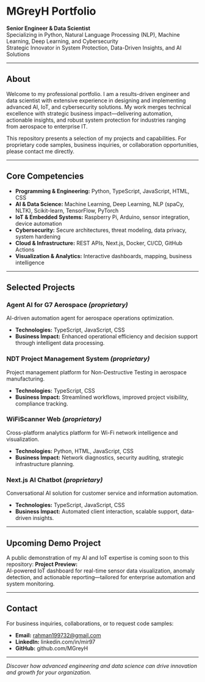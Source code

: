 # MGreyH Portfolio

**Senior Engineer & Data Scientist**  
Specializing in Python, Natural Language Processing (NLP), Machine Learning, Deep Learning, and Cybersecurity  
Strategic Innovator in System Protection, Data-Driven Insights, and AI Solutions

---

## About

Welcome to my professional portfolio. I am a results-driven engineer and data scientist with extensive experience in designing and implementing advanced AI, IoT, and cybersecurity solutions. My work merges technical excellence with strategic business impact—delivering automation, actionable insights, and robust system protection for industries ranging from aerospace to enterprise IT.

This repository presents a selection of my projects and capabilities. For proprietary code samples, business inquiries, or collaboration opportunities, please contact me directly.

---

## Core Competencies

- **Programming & Engineering:** Python, TypeScript, JavaScript, HTML, CSS
- **AI & Data Science:** Machine Learning, Deep Learning, NLP (spaCy, NLTK), Scikit-learn, TensorFlow, PyTorch
- **IoT & Embedded Systems:** Raspberry Pi, Arduino, sensor integration, device automation
- **Cybersecurity:** Secure architectures, threat modeling, data privacy, system hardening
- **Cloud & Infrastructure:** REST APIs, Next.js, Docker, CI/CD, GitHub Actions
- **Visualization & Analytics:** Interactive dashboards, mapping, business intelligence

---

## Selected Projects

### Agent AI for G7 Aerospace *(proprietary)*
AI-driven automation agent for aerospace operations optimization.
- **Technologies:** TypeScript, JavaScript, CSS
- **Business Impact:** Enhanced operational efficiency and decision support through intelligent data processing.

### NDT Project Management System *(proprietary)*
Project management platform for Non-Destructive Testing in aerospace manufacturing.
- **Technologies:** TypeScript, CSS
- **Business Impact:** Streamlined workflows, improved project visibility, compliance tracking.

### WiFiScanner Web *(proprietary)*
Cross-platform analytics platform for Wi-Fi network intelligence and visualization.
- **Technologies:** Python, HTML, JavaScript, CSS
- **Business Impact:** Network diagnostics, security auditing, strategic infrastructure planning.

### Next.js AI Chatbot *(proprietary)*
Conversational AI solution for customer service and information automation.
- **Technologies:** TypeScript, JavaScript, CSS
- **Business Impact:** Automated client interaction, scalable support, data-driven insights.

---

## Upcoming Demo Project

A public demonstration of my AI and IoT expertise is coming soon to this repository:
**Project Preview:**  
AI-powered IoT dashboard for real-time sensor data visualization, anomaly detection, and actionable reporting—tailored for enterprise automation and system monitoring.

---

## Contact

For business inquiries, collaborations, or to request code samples:

- **Email:** rahman199732@gmail.com
- **LinkedIn:** linkedin.com/in/mir97
- **GitHub:** github.com/MGreyH

---

_Discover how advanced engineering and data science can drive innovation and growth for your organization._
